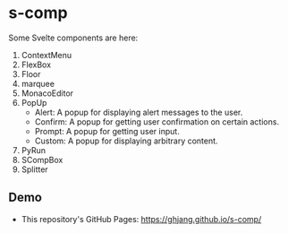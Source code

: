 # s-comp

Some Svelte components are here:

1. ContextMenu
1. FlexBox
1. Floor
1. marquee
1. MonacoEditor
1. PopUp
   * Alert: A popup for displaying alert messages to the user.
   * Confirm: A popup for getting user confirmation on certain actions.
   * Prompt: A popup for getting user input.
   * Custom: A popup for displaying arbitrary content.
1. PyRun
1. SCompBox
1. Splitter

## Demo

* This repository's GitHub Pages: <https://ghjang.github.io/s-comp/>
